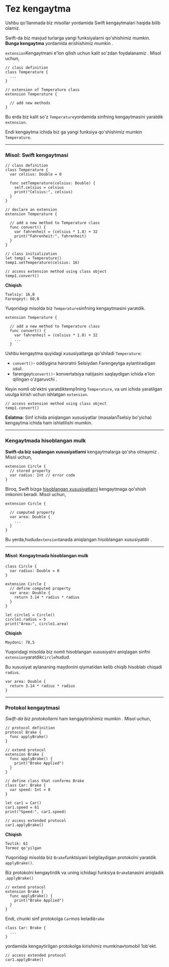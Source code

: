 # Tez kengaytma

Ushbu qo'llanmada biz misollar yordamida Swift kengaytmalari haqida bilib olamiz.

Swift-da biz mavjud turlarga yangi funksiyalarni qo'shishimiz mumkin. **Bunga kengaytma** yordamida erishishimiz mumkin .

`extension`Kengaytmani e'lon qilish uchun kalit so'zdan foydalanamiz . Misol uchun,

```
// class definition 
class Temperature {
  ...
}

// extension of Temperature class
extension Temperature {

  // add new methods 
} 
```

Bu erda biz kalit so'z `Temperature`yordamida sinfning kengaytmasini yaratdik `extension`.

Endi kengaytma ichida biz ga yangi funksiya qo'shishimiz mumkin `Temperature`.

***

### Misol: Swift kengaytmasi <a href="#example" id="example"></a>

```
// class definition
class Temperature {
  var celsius: Double = 0

  func setTemperature(celsius: Double) {
    self.celsius = celsius
    print("Celsius:", celsius)
  }
}

// declare an extension
extension Temperature {

  // add a new method to Temperature class
  func convert() {
    var fahrenheit = (celsius * 1.8) + 32
    print("Fahrenheit:", fahrenheit)
  }
}

// class initialization
let temp1 = Temperature()
temp1.setTemperature(celsius: 16)

// access extension method using class object
temp1.convert()
```

**Chiqish**

```
Tselsiy: 16,0
Farengeyt: 60,8
```

Yuqoridagi misolda biz `Temperature`sinfning kengaytmasini yaratdik.

```
extension Temperature {

  // add a new method to Temperature class
  func convert() {
    var fahrenheit = (celsius * 1.8) + 32
    ...
  }
```

Ushbu kengaytma quyidagi xususiyatlarga qo'shiladi `Temperature`:

* `convert()`- oddiygina haroratni Selsiydan Farengeytga aylantiradigan usul.
* farengeyt`convert()`- konvertatsiya natijasini saqlaydigan ichida e'lon qilingan o'zgaruvchi .

Keyin nomli ob'ektni yaratdiktemp1ning `Temperature`, va uni ichida yaratilgan usulga kirish uchun ishlatgan `extension`.

```
// access extension method using class object
temp1.convert()
```

**Eslatma:** Sinf ichida aniqlangan xususiyatlar (masalanTselsiy bo'yicha) kengaytma ichida ham ishlatilishi mumkin.

***

### Kengaytmada hisoblangan mulk <a href="#computed-properties" id="computed-properties"></a>

**Swift-da biz saqlangan xususiyatlarni** kengaytmalarga qo'sha olmaymiz . Misol uchun,

```
extension Circle {
  // stored property
  var radius: Int // error code
}
```

Biroq, Swift bizga [hisoblangan xususiyatlarni](https://www.programiz.com/swift-programming/properties#computed) kengaytmaga qo'shish imkonini beradi. Misol uchun,

```
extension Circle {

  // computed property
  var area: Double {
    ...
  }
}
```

Bu yerda,hudud`extension`tanada aniqlangan hisoblangan xususiyatdir .

***

#### Misol: Kengaytmada hisoblangan mulk

```
class Circle {
  var radius: Double = 0
}

extension Circle {
  // define computed property 
  var area: Double {
    return 3.14 * radius * radius
  }
}

let circle1 = Circle()
circle1.radius = 5
print("Area:", circle1.area)
```

**Chiqish**

```
Maydoni: 78,5
```

&#x20;

Yuqoridagi misolda biz nomli hisoblangan xususiyatni aniqlagan sinfni `extension`yaratdik`Circle`hudud.

Bu xususiyat aylananing maydonini qiymatidan kelib chiqib hisoblab chiqadi `radius`.

```
var area: Double {
  return 3.14 * radius * radius
}
```

***

### Protokol kengaytmasi <a href="#protocol" id="protocol"></a>

_Swift-da biz protokollarni_ ham kengaytirishimiz mumkin . Misol uchun,

```
// protocol definition
protocol Brake {
  func applyBrake()
}

// extend protocol
extension Brake {
  func applyBrake() {
    print("Brake Applied")
  }
}

// define class that conforms Brake
class Car: Brake {
  var speed: Int = 0
}

let car1 = Car()
car1.speed = 61
print("Speed:", car1.speed)

// access extended protocol
car1.applyBrake()
```

**Chiqish**

```
Tezlik: 61
Tormoz qo'yilgan
```

Yuqoridagi misolda biz `Brake`funktsiyani belgilaydigan protokolni yaratdik `applyBrake()`.

Biz protokolni kengaytirdik va uning ichidagi funksiya `Brake`tanasini aniqladik .`applyBrake()`

```
// extend protocol
extension Brake {
  func applyBrake() {
    print("Brake Applied")
  }
}
```

Endi, chunki sinf protokolga `Car`mos keladi`Brake`

```
class Car: Brake {
  ...
}
```

yordamida kengaytirilgan protokolga kirishimiz mumkinavtomobil 1ob'ekt.

```
// access extended protocol
car1.applyBrake()
```
